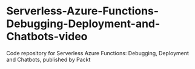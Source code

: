 # Serverless-Azure-Functions-Debugging-Deployment-and-Chatbots-video
Code repository for Serverless Azure Functions: Debugging, Deployment and Chatbots, published by Packt
